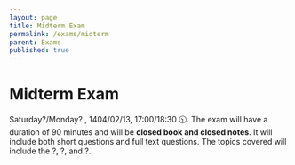 ```yaml
---
layout: page
title: Midterm Exam  
permalink: /exams/midterm
parent: Exams
published: true
---
```


# Midterm Exam
Saturday?/Monday? , 1404/02/13, 17:00/18:30 🕥. The exam will have a duration of 90 minutes and will be **closed book and closed notes**. It will include both short questions and full text questions. The topics covered will include the ?, ?, and ?.
